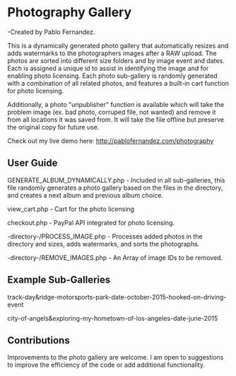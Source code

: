 Photography Gallery
========
-Created by Pablo Fernandez.

This is a dynamically generated photo gallery that automatically resizes and adds watermarks to the photographers images after a RAW upload. The photos are sorted into different size folders and by image event and dates. Each is assigned a unique id to assist in identifying the image and for enabling photo licensing. Each photo sub-gallery is randomly generated with a combination of all related photos, and features a built-in cart function for photo licensing. 

Additionally, a photo "unpublisher" function is available which will take the problem image (ex. bad photo, corruped file, not wanted) and remove it from all locations it was saved from. It will take the file offline but preserve the original copy for future use. 

Check out my live demo here: http://pablofernandez.com/photography

User Guide
-----------
GENERATE_ALBUM_DYNAMICALLY.php - Included in all sub-galleries, this file randomly generates a photo gallery based on the files in the directory, and creates a next album and previous album choice. 

view_cart.php - Cart for the photo licensing

checkout.php - PayPal API integrated for photo licensing. 

-directory-/PROCESS_IMAGE.php - Processes added photos in the directory and sizes, adds watermarks, and sorts the photographs. 

-directory-/REMOVE_IMAGES.php - An Array of image IDs to be removed. 

Example Sub-Galleries
-----------

track-day&ridge-motorsports-park-date-october-2015-hooked-on-driving-event

city-of-angels&exploring-my-hometown-of-los-angeles-date-june-2015


Contributions
-------------
Improvements to the photo gallery are welcome. I am open to suggestions to improve the efficiency of the code or add additional functionality. 
